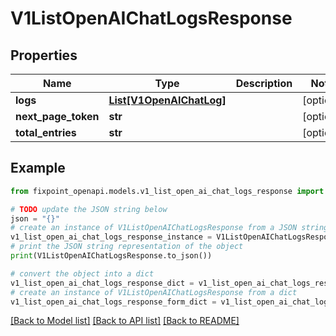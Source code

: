 # V1ListOpenAIChatLogsResponse


## Properties

Name | Type | Description | Notes
------------ | ------------- | ------------- | -------------
**logs** | [**List[V1OpenAIChatLog]**](V1OpenAIChatLog.md) |  | [optional] 
**next_page_token** | **str** |  | [optional] 
**total_entries** | **str** |  | [optional] 

## Example

```python
from fixpoint_openapi.models.v1_list_open_ai_chat_logs_response import V1ListOpenAIChatLogsResponse

# TODO update the JSON string below
json = "{}"
# create an instance of V1ListOpenAIChatLogsResponse from a JSON string
v1_list_open_ai_chat_logs_response_instance = V1ListOpenAIChatLogsResponse.from_json(json)
# print the JSON string representation of the object
print(V1ListOpenAIChatLogsResponse.to_json())

# convert the object into a dict
v1_list_open_ai_chat_logs_response_dict = v1_list_open_ai_chat_logs_response_instance.to_dict()
# create an instance of V1ListOpenAIChatLogsResponse from a dict
v1_list_open_ai_chat_logs_response_form_dict = v1_list_open_ai_chat_logs_response.from_dict(v1_list_open_ai_chat_logs_response_dict)
```
[[Back to Model list]](../README.md#documentation-for-models) [[Back to API list]](../README.md#documentation-for-api-endpoints) [[Back to README]](../README.md)


